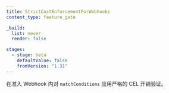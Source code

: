 ```yaml
---
title: StrictCostEnforcementForWebhooks
content_type: feature_gate

_build:
  list: never
  render: false

stages:
  - stage: beta
    defaultValue: false
    fromVersion: "1.31"
---
```

  
<!--
Apply strict CEL cost validation for `matchConditions` within
admission webhooks.
-->
在准入 Webhook 内对 `matchConditions` 应用严格的 CEL 开销验证。
